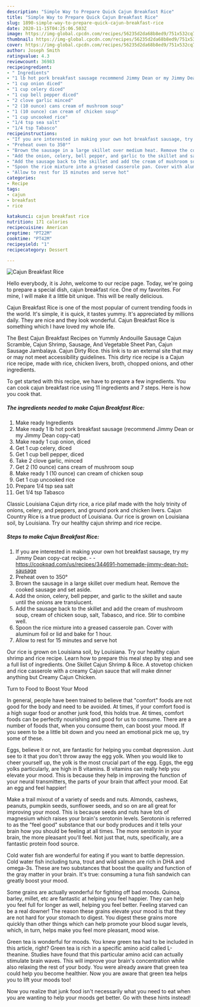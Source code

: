 ```yaml
---
description: "Simple Way to Prepare Quick Cajun Breakfast Rice"
title: "Simple Way to Prepare Quick Cajun Breakfast Rice"
slug: 1890-simple-way-to-prepare-quick-cajun-breakfast-rice
date: 2020-11-15T04:25:06.503Z
image: https://img-global.cpcdn.com/recipes/56235d2da68b8ed9/751x532cq70/cajun-breakfast-rice-recipe-main-photo.jpg
thumbnail: https://img-global.cpcdn.com/recipes/56235d2da68b8ed9/751x532cq70/cajun-breakfast-rice-recipe-main-photo.jpg
cover: https://img-global.cpcdn.com/recipes/56235d2da68b8ed9/751x532cq70/cajun-breakfast-rice-recipe-main-photo.jpg
author: Joseph Smith
ratingvalue: 4.3
reviewcount: 36983
recipeingredient:
- " Ingredients"
- "1 lb hot pork breakfast sausage recommend Jimmy Dean or my Jimmy Dean copycat"
- "1 cup onion diced"
- "1 cup celery diced"
- "1 cup bell pepper diced"
- "2 clove garlic minced"
- "2 (10 ounce) cans cream of mushroom soup"
- "1 (10 ounce) can cream of chicken soup"
- "1 cup uncooked rice"
- "1/4 tsp sea salt"
- "1/4 tsp Tabasco"
recipeinstructions:
- "If you are interested in making your own hot breakfast sausage, try my Jimmy Dean copy-cat recipe.  https://cookpad.com/us/recipes/344691-homemade-jimmy-dean-hot-sausage"
- "Preheat oven to 350°"
- "Brown the sausage in a large skillet over medium heat. Remove the cooked sausage and set aside."
- "Add the onion, celery, bell pepper, and garlic to the skillet and saute until the onions are translucent."
- "Add the sausage back to the skillet and add the cream of mushroom soup, cream of chicken soup, salt, Tabasco, and rice. Stir to combine well."
- "Spoon the rice mixture into a greased casserole pan. Cover with aluminum foil or lid and bake for 1 hour."
- "Allow to rest for 15 minutes and serve hot"
categories:
- Recipe
tags:
- cajun
- breakfast
- rice

katakunci: cajun breakfast rice 
nutrition: 171 calories
recipecuisine: American
preptime: "PT22M"
cooktime: "PT42M"
recipeyield: "1"
recipecategory: Dessert

---
```



![Cajun Breakfast Rice](https://img-global.cpcdn.com/recipes/56235d2da68b8ed9/751x532cq70/cajun-breakfast-rice-recipe-main-photo.jpg)

Hello everybody, it is John, welcome to our recipe page. Today, we're going to prepare a special dish, cajun breakfast rice. One of my favorites. For mine, I will make it a little bit unique. This will be really delicious.

Cajun Breakfast Rice is one of the most popular of current trending foods in the world. It's simple, it is quick, it tastes yummy. It's appreciated by millions daily. They are nice and they look wonderful. Cajun Breakfast Rice is something which I have loved my whole life.

The Best Cajun Breakfast Recipes on Yummly Andouille Sausage Cajun Scramble, Cajun Shrimp, Sausage, And Vegetable Sheet Pan, Cajun Sausage Jambalaya. Cajun Dirty Rice. this link is to an external site that may or may not meet accessibility guidelines. This dirty rice recipe is a Cajun rice recipe, made with rice, chicken livers, broth, chopped onions, and other ingredients.


To get started with this recipe, we have to prepare a few ingredients. You can cook cajun breakfast rice using 11 ingredients and 7 steps. Here is how you cook that.

<!--inarticleads1-->

##### The ingredients needed to make Cajun Breakfast Rice:

1. Make ready  Ingredients
1. Make ready 1 lb hot pork breakfast sausage (recommend Jimmy Dean or my Jimmy Dean copy-cat)
1. Make ready 1 cup onion, diced
1. Get 1 cup celery, diced
1. Get 1 cup bell pepper, diced
1. Take 2 clove garlic, minced
1. Get 2 (10 ounce) cans cream of mushroom soup
1. Make ready 1 (10 ounce) can cream of chicken soup
1. Get 1 cup uncooked rice
1. Prepare 1/4 tsp sea salt
1. Get 1/4 tsp Tabasco


Classic Louisiana Cajun dirty rice, a rice pilaf made with the holy trinity of onions, celery, and peppers, and ground pork and chicken livers. Cajun Country Rice is a true product of Louisiana. Our rice is grown on Louisiana soil, by Louisiana. Try our healthy cajun shrimp and rice recipe. 

<!--inarticleads2-->

##### Steps to make Cajun Breakfast Rice:

1. If you are interested in making your own hot breakfast sausage, try my Jimmy Dean copy-cat recipe. -  - https://cookpad.com/us/recipes/344691-homemade-jimmy-dean-hot-sausage
1. Preheat oven to 350°
1. Brown the sausage in a large skillet over medium heat. Remove the cooked sausage and set aside.
1. Add the onion, celery, bell pepper, and garlic to the skillet and saute until the onions are translucent.
1. Add the sausage back to the skillet and add the cream of mushroom soup, cream of chicken soup, salt, Tabasco, and rice. Stir to combine well.
1. Spoon the rice mixture into a greased casserole pan. Cover with aluminum foil or lid and bake for 1 hour.
1. Allow to rest for 15 minutes and serve hot


Our rice is grown on Louisiana soil, by Louisiana. Try our healthy cajun shrimp and rice recipe. Learn how to prepare this meal step by step and see a full list of ingredients. One Skillet Cajun Shrimp &amp; Rice. A stovetop chicken and rice casserole with a creamy Cajun sauce that will make dinner anything but Creamy Cajun Chicken. 

Turn to Food to Boost Your Mood


In general, people have been trained to believe that "comfort" foods are not good for the body and need to be avoided. At times, if your comfort food is a high sugar food or another junk food, this holds true. At times, comfort foods can be perfectly nourishing and good for us to consume. There are a number of foods that, when you consume them, can boost your mood. If you seem to be a little bit down and you need an emotional pick me up, try some of these.

Eggs, believe it or not, are fantastic for helping you combat depression. Just see to it that you don't throw away the egg yolk. When you would like to cheer yourself up, the yolk is the most crucial part of the egg. Eggs, the egg yolks particularly, are high in B vitamins. B vitamins can really help you elevate your mood. This is because they help in improving the function of your neural transmitters, the parts of your brain that affect your mood. Eat an egg and feel happier!

Make a trail mixout of a variety of seeds and nuts. Almonds, cashews, peanuts, pumpkin seeds, sunflower seeds, and so on are all great for improving your mood. This is because seeds and nuts have lots of magnesium which raises your brain's serotonin levels. Serotonin is referred to as the "feel good" substance that our body produces and it tells your brain how you should be feeling at all times. The more serotonin in your brain, the more pleasant you'll feel. Not just that, nuts, specifically, are a fantastic protein food source.

Cold water fish are wonderful for eating if you want to battle depression. Cold water fish including tuna, trout and wild salmon are rich in DHA and omega-3s. These are two substances that boost the quality and function of the gray matter in your brain. It's true: consuming a tuna fish sandwich can greatly boost your mood. 

Some grains are actually wonderful for fighting off bad moods. Quinoa, barley, millet, etc are fantastic at helping you feel happier. They can help you feel full for longer as well, helping you feel better. Feeling starved can be a real downer! The reason these grains elevate your mood is that they are not hard for your stomach to digest. You digest these grains more quickly than other things which can help promote your blood sugar levels, which, in turn, helps make you feel more pleasant, mood wise.

Green tea is wonderful for moods. You knew green tea had to be included in this article, right? Green tea is rich in a specific amino acid called L-theanine. Studies have found that this particular amino acid can actually stimulate brain waves. This will improve your brain's concentration while also relaxing the rest of your body. You were already aware that green tea could help you become healthier. Now you are aware that green tea helps you to lift your moods too!

Now you realize that junk food isn't necessarily what you need to eat when you are wanting to help your moods get better. Go  with  these hints  instead!

